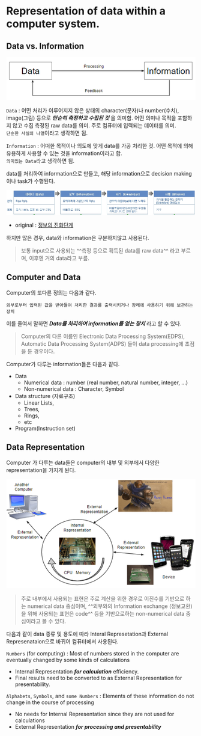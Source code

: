 # Representation of data within a computer system.

## Data vs. Information

![](../ch01/img/data_information.png)

`Data`
: 어떤 처리가 이루어지지 않은 상태의 character(문자)나 number(수치), image(그림) 등으로 ***단순히 측정하고 수집된 것*** 을 의미함. 어떤 의미나 목적을 포함하지 않고 수집 측정된 raw data를 의미. 주로 컴퓨터에 입력되는 데이터를 의미.  
`단순한 사실의 나열`이라고 생각하면 됨.

`Information`
: 어떠한 목적이나 의도에 맞게 data를 가공 처리한 것. 어떤 목적에 의해 유용하게 사용할 수 있는 것을 information이라고 함.  
`의미있는 Data`라고 생각하면 됨.

data를 처리하여 information으로 만들고, 해당 information으로 decision making이나 task가 수행된다.

![](../ch01/img/data_info2.jpg)

* original : [정보의 진화단계](http://egloos.zum.com/yjhyjh/v/39721)

하지만 많은 경우, data와 information은 구분하지않고 사용된다. 

>보통 input으로 사용되는 ^^측정 등으로 획득된 data를 raw data^^ 라고 부르며, 이후엔 거의 data라고 부름.

## Computer and Data

Computer의 또다른 정의는 다음과 같다.  

    외부로부터 입력된 값을 받아들여 처리한 결과를 출력시키거나 장래에 사용하기 위해 보관하는 장치

이를 줄여서 말하면 ***Data를 처리하여 information를 얻는 장치*** 라고 할 수 있다.

> Computer의 다른 이름인 Electronic Data Processing System(EDPS), Automatic Data Processing System(ADPS) 들이 data processing에 초점을 둔 경우이다.

Computer가 다루는 information들은 다음과 같다.

* Data
    * Numerical data : number (real number, natural number, integer, ...)
    * Non-numerical data : Character, Symbol
* Data structure (자료구조)
    * Linear Lists, 
    * Trees, 
    * Rings, 
    * etc
* Program(Instruction set)

## Data Representation

Computer 가 다루는 data들은 computer의 내부 및 외부에서 다양한 representation을 가지게 된다.

![](../ch01/img/data_representation.png)

> 주로 내부에서 사용되는 표현은 주로 계산을 위한 경우로  이진수를 기반으로 하는 numerical data 중심이며, ^^외부와의 Information exchange (정보교환) 을 위해 사용되는 표현은 code^^ 등을 기반으로하는 non-numerical data 중심이라고 볼 수 있다.

다음과 같이 data 종류 및 용도에 따라 Interal Represetation과 External Represenataion으로 바뀌어 컴퓨터에서 사용된다. 

`Numbers` (for computing)
: Most of numbers stored in the computer are eventually changed by some kinds of calculations

* Internal Representation ***for calculation*** efficiency.
* Final results need to be converted to as External Representation for presentability.

`Alphabets`, `Symbols`, and `some Numbers` 
: Elements of these information do not change in the course of processing

* No needs for Internal Representation since they are not used for calculations
* External Representation ***for processing and presentability***



